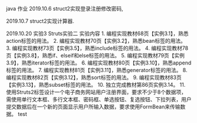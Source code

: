 java 作业
2019.10.6 struct2实现登录注册修改密码,

2019.10.7 struct2实现计算器.

2019.10.20
    实验3 Struts实验二
    实验内容
    1. 编程实现教材68页【实例3.1】，熟悉action标签的用法。
    2. 编程实现教材70页【实例3.2】，熟悉bean标签的用法。
    3. 编程实现教材73页【实例3.5】，熟悉include标签的用法。
    4. 编程实现教材78页【实例3.8】，熟悉if、elseif和else标签的用法。
    5. 编程实现教材79页【实例3.9】，熟悉iterator标签的用法。
    6. 编程实现教材80页【实例3.10】，熟悉append标签的用法。
    7. 编程实现教材81页【实例3.11】，熟悉generator标签的用法。
    8. 编程实现教材82页【实例3.12】，熟悉sort标签的用法。
    9. 编程实现教材83页【实例3.13】，熟悉subset标签的用法。
    10. 独立完成教材第86页实例3.14。
    11. 使用Struts2标签设计一个电子商务网站用户注册界面，要求不少于8个数据项，需使用单行文本框、多行文本框、密码框、单选按钮、复选按钮、下拉列表，用户提交数据后在一个新的页面显示用户所输入数据，要求使用FormBean来传输数据。
test
